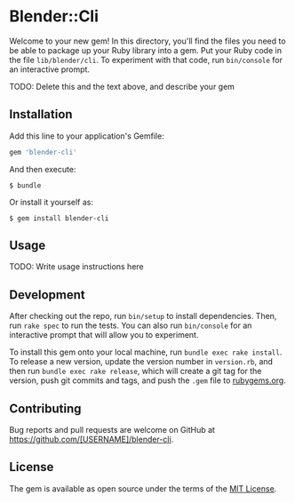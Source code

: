 # Blender::Cli

Welcome to your new gem! In this directory, you'll find the files you need to be able to package up your Ruby library into a gem. Put your Ruby code in the file `lib/blender/cli`. To experiment with that code, run `bin/console` for an interactive prompt.

TODO: Delete this and the text above, and describe your gem

## Installation

Add this line to your application's Gemfile:

```ruby
gem 'blender-cli'
```

And then execute:

    $ bundle

Or install it yourself as:

    $ gem install blender-cli

## Usage

TODO: Write usage instructions here

## Development

After checking out the repo, run `bin/setup` to install dependencies. Then, run `rake spec` to run the tests. You can also run `bin/console` for an interactive prompt that will allow you to experiment.

To install this gem onto your local machine, run `bundle exec rake install`. To release a new version, update the version number in `version.rb`, and then run `bundle exec rake release`, which will create a git tag for the version, push git commits and tags, and push the `.gem` file to [rubygems.org](https://rubygems.org).

## Contributing

Bug reports and pull requests are welcome on GitHub at https://github.com/[USERNAME]/blender-cli.


## License

The gem is available as open source under the terms of the [MIT License](http://opensource.org/licenses/MIT).

